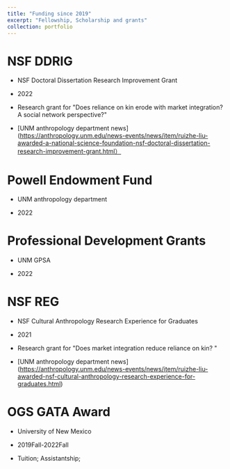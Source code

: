 ```yaml
---
title: "Funding since 2019"
excerpt: "Fellowship, Scholarship and grants"
collection: portfolio
---
```


NSF DDRIG 
======
- NSF Doctoral Dissertation Research Improvement Grant

- 2022

- Research grant for "Does reliance on kin erode with market integration? A social network perspective?"

- [UNM anthropology department news] (https://anthropology.unm.edu/news-events/news/item/ruizhe-liu-awarded-a-national-science-foundation-nsf-doctoral-dissertation-research-improvement-grant.html）


Powell Endowment Fund
======
- UNM anthropology department

- 2022


Professional Development Grants
======
- UNM GPSA

- 2022


NSF REG 
======
- NSF Cultural Anthropology Research Experience for Graduates 

- 2021

- Research grant for "Does market integration reduce reliance on kin? "

- [UNM anthropology department news] (https://anthropology.unm.edu/news-events/news/item/ruizhe-liu-awarded-nsf-cultural-anthropology-research-experience-for-graduates.html)


OGS GATA Award
======
- University of New Mexico

- 2019Fall-2022Fall

- Tuition; Assistantship; 









